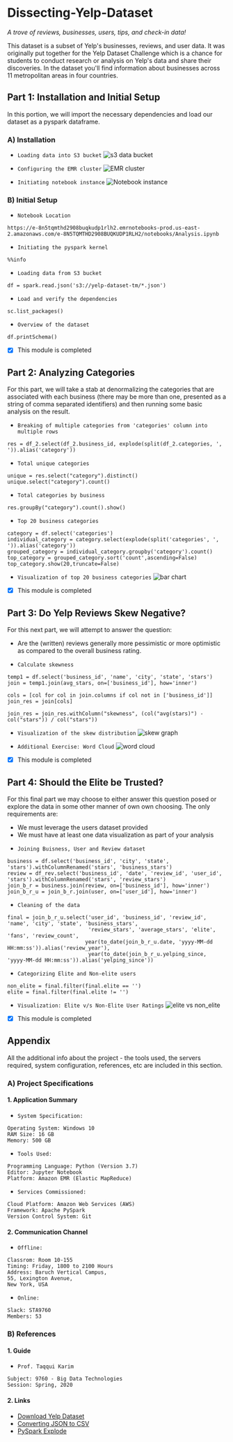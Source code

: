 # Dissecting-Yelp-Dataset
*A trove of reviews, businesses, users, tips, and check-in data!*

This dataset is a subset of Yelp's businesses, reviews, and user data. It was originally put together for the Yelp Dataset Challenge which is a chance for students to conduct research or analysis on Yelp's data and share their discoveries. In the dataset you'll find information about businesses across 11 metropolitan areas in four countries.


## Part 1: Installation and Initial Setup
In this portion, we will import the necessary dependencies and load our dataset as a pyspark dataframe.

### A) Installation
* ```Loading data into S3 bucket```
![s3 data bucket](https://user-images.githubusercontent.com/6689256/80295489-ff5a8300-8740-11ea-90cf-35952dd30052.png)

* ```Configuring the EMR cluster```
![EMR cluster](https://user-images.githubusercontent.com/6689256/80295460-c8846d00-8740-11ea-9604-27ad6366b1e9.png)

* ```Initiating notebook instance```
![Notebook instance](https://user-images.githubusercontent.com/6689256/80295518-45174b80-8741-11ea-9b76-5feb1632698f.png)

### B) Initial Setup
* ```Notebook Location```
``` 
https://e-8n5tqmthd2908buqkudp1rlh2.emrnotebooks-prod.us-east-2.amazonaws.com/e-8N5TQMTHD2908BUQKUDP1RLH2/notebooks/Analysis.ipynb
```
* ```Initiating the pyspark kernel```
``` 
%%info
```
* ```Loading data from S3 bucket```
``` 
df = spark.read.json('s3://yelp-dataset-tm/*.json')
```
* ```Load and verify the dependencies```
``` 
sc.list_packages()
```
* ```Overview of the dataset```
``` 
df.printSchema()
```

- [x] This module is completed


## Part 2: Analyzing Categories
For this part, we will take a stab at denormalizing the categories that are associated with each business (there may be more than one, presented as a string of comma separated identifiers) and then running some basic analysis on the result.

* ```Breaking of multiple categories from 'categories' column into multiple rows```
``` 
res = df_2.select(df_2.business_id, explode(split(df_2.categories, ', ')).alias('category'))
```
* ```Total unique categories```
``` 
unique = res.select("category").distinct()
unique.select("category").count()
```
* ```Total categories by business```
``` 
res.groupBy("category").count().show()
```
* ```Top 20 business categories```
``` 
category = df.select('categories')
individual_category = category.select(explode(split('categories', ', ')).alias('category'))
grouped_category = individual_category.groupby('category').count()
top_category = grouped_category.sort('count',ascending=False)
top_category.show(20,truncate=False)
```
* ```Visualization of top 20 business categories```
![bar chart](https://user-images.githubusercontent.com/6689256/80319592-2f586380-87df-11ea-8ada-29c81ca8e6f6.png)

- [x] This module is completed


## Part 3: Do Yelp Reviews Skew Negative?
For this next part, we will attempt to answer the question: 
- Are the (written) reviews generally more pessimistic or more optimistic as compared to the overall business rating.

* ```Calculate skewness```
``` 
temp1 = df.select('business_id', 'name', 'city', 'state', 'stars')
join = temp1.join(avg_stars, on=['business_id'], how='inner')

cols = [col for col in join.columns if col not in ['business_id']]
join_res = join[cols]

join_res = join_res.withColumn("skewness", (col("avg(stars)") - col("stars")) / col("stars"))
```
* ```Visualization of the skew distribution```
![skew graph](https://user-images.githubusercontent.com/6689256/80843596-aec8a700-8bd2-11ea-85c4-ea215f2c10f2.png)

* ```Additional Exercise: Word Cloud```
![word cloud](https://user-images.githubusercontent.com/6689256/80843747-141c9800-8bd3-11ea-9033-a9cc0cdaa9fe.png)

- [x] This module is completed


## Part 4: Should the Elite be Trusted?
For this final part we may choose to either answer this question posed or explore the data in some other manner of own own choosing. The only requirements are:
- We must leverage the users dataset provided
- We must have at least one data visualization as part of your analysis

* ```Joining Buisness, User and Review dataset```
``` 
business = df.select('business_id', 'city', 'state', 'stars').withColumnRenamed('stars', 'business_stars')
review = df_rev.select('business_id', 'date', 'review_id', 'user_id', 'stars').withColumnRenamed('stars', 'review_stars')
join_b_r = business.join(review, on=['business_id'], how='inner')
join_b_r_u = join_b_r.join(user, on=['user_id'], how='inner')
```
* ```Cleaning of the data```
``` 
final = join_b_r_u.select('user_id', 'business_id', 'review_id', 'name', 'city', 'state', 'business_stars',
                          'review_stars', 'average_stars', 'elite', 'fans', 'review_count',
                         year(to_date(join_b_r_u.date, 'yyyy-MM-dd HH:mm:ss')).alias('review_year'),
                          year(to_date(join_b_r_u.yelping_since, 'yyyy-MM-dd HH:mm:ss')).alias('yelping_since'))
```
* ```Categorizing Elite and Non-elite users```
``` 
non_elite = final.filter(final.elite == '')
elite = final.filter(final.elite != '')
```
* ```Visualization: Elite v/s Non-Elite User Ratings```
![elite vs non_elite](https://user-images.githubusercontent.com/6689256/80844007-a7ee6400-8bd3-11ea-8298-c4582d745e93.png)

- [x] This module is completed


## Appendix
All the additional info about the project - the tools used, the servers required, system configuration, references, etc are included in this section.

### A) Project Specifications

#### 1. Application Summary
* ```System Specification:```
``` 
Operating System: Windows 10
RAM Size: 16 GB
Memory: 500 GB
```

* ```Tools Used:```
``` 
Programming Language: Python (Version 3.7)
Editor: Jupyter Notebook
Platform: Amazon EMR (Elastic MapReduce)
```

* ```Services Commissioned:```
``` 
Cloud Platform: Amazon Web Services (AWS)
Framework: Apache PySpark
Version Control System: Git
```

#### 2. Communication Channel
* ```Offline:```
``` 
Classrom: Room 10-155
Timing: Friday, 1800 to 2100 Hours
Address: Baruch Vertical Campus,
55, Lexington Avenue,
New York, USA
```

* ```Online:```
``` 
Slack: STA9760
Members: 53
```

### B) References

#### 1. Guide
* ```Prof. Taqqui Karim```
``` 
Subject: 9760 - Big Data Technologies
Session: Spring, 2020
```

#### 2. Links
- [Download Yelp Dataset](https://www.kaggle.com/yelp-dataset/yelp-dataset#yelp_academic_dataset_user.json)
- [Converting JSON to CSV](https://medium.com/@gabrielpires/how-to-convert-a-json-file-to-csv-python-script-a9ff0a3f906e)
- [PySpark Explode](https://sparkbyexamples.com/pyspark/pyspark-explode-array-and-map-columns-to-rows/)
